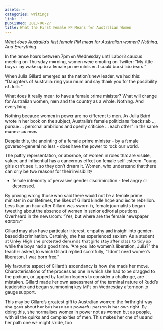 ```yaml
---
assets: ~
categories: writings
link: ''
published: 2010-06-27
title: What the First Female PM Means for Australian Women
---
```

*What does Australia’s first female PM mean for Australian women?
Nothing. And Everything.*

In the tense hours between 7pm on Wednesday until Labor’s caucus meeting
on Thursday morning, women were emoting on Twitter: “My little boys may
wake up to a female prime minister. I could burst into tears.”

When Julia Gillard emerged as the nation’s new leader, we had this:
“Daughters of Australia: ring your mum and say thank you for the
possibility of Julia.”

What does it really mean to have a female prime minister? What will
change for Australian women, men and the country as a whole. Nothing.
And everything.

Nothing because women in power are no different to men. As Julia Baird
wrote in her book on the subject, Australia’s female politicians
“backstab .., pursue … personal ambitions and openly criticise … each
other” in the same manner as men.

Despite this, the anointing of a female prime minister - by a female
governor-general no less - does have the power to rock our world.

The paltry representation, or absence, of women in roles that are
visible, valued and influential has a cancerous effect on female
self-esteem. Young girls can’t see it, so they don’t dream it. Women,
who understand that there can only be two reasons for their invisibility
- female inferiority of pervasive gender discrimination - feel angry or
depressed.

By proving wrong those who said there would not be a female prime
minister in our lifetimes, the likes of Gillard kindle hope and incite
rebellion. Less than an hour after Gillard was sworn in, female
journalists began tweeting about the absence of women in senior
editorial positions. Overheard in the newsroom: “Yes, but where are the
female newspaper editors?”

Gillard may also have particular interest, empathy and insight into
gender-based discrimination. Certainly, she has experienced sexism. As a
student at Unley High she protested demands that girls stay after class
to tidy up while the boys had a good time. “Are you into women’s
liberation, Julia?” the teacher asked, to which Gillard replied
scornfully, “I don’t need women’s liberation, I was born free.”

My favourite aspect of Gillard’s ascendancy is how she made her move.
Characterisations of the process as one in which she had to be dragged
to the podium, or tapped by faction leaders to consider a challenge, are
mistaken. Gillard made her own assessment of the terminal nature of
Rudd’s leadership and began summoning key MPs on Wednesday afternoon to
gauge support.

This may be Gillard’s greatest gift to Australian women: the forthright
way she goes about her business as a powerful person in her own right.
By doing this, she normalises women in power not as women but as people,
with all the quirks and complexities of men. This makes her one of us
and her path one we might stride, too.